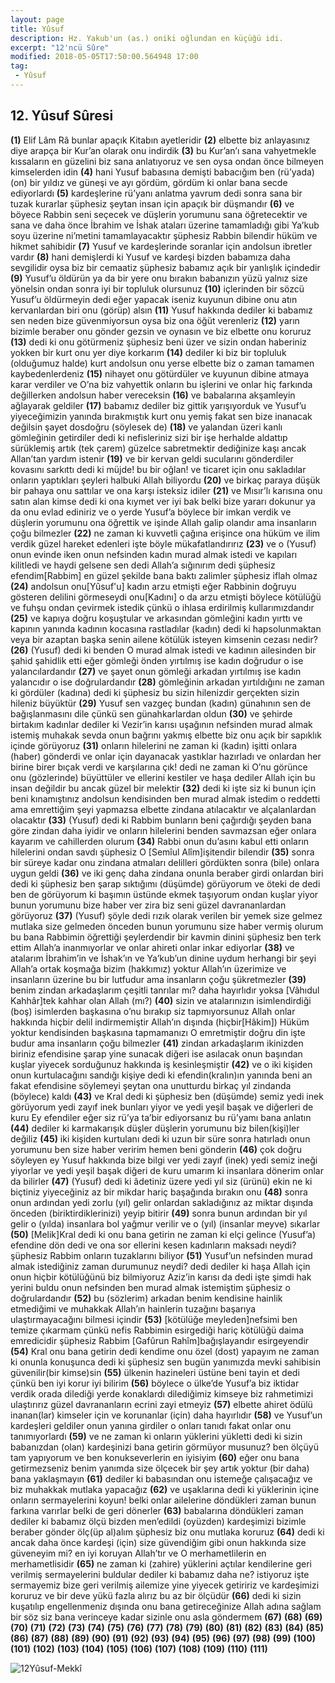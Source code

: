 ```yaml
---
layout: page
title: Yûsuf
description: Hz. Yakub'un (as.) oniki oğlundan en küçüğü idi.
excerpt: "12'ncü Sûre"
modified: 2018-05-05T17:50:00.564948 17:00
tag: 
 - Yûsuf
---
```


## 12. Yûsuf Sûresi

**(1)** Elif Lâm Râ bunlar apaçık Kitabın ayetleridir
**(2)** elbette biz anlayasınız diye arapça bir Kur’an olarak onu indirdik
**(3)** bu Kur’an’ı sana vahyetmekle kıssaların en güzelini biz sana anlatıyoruz ve sen oysa ondan önce bilmeyen kimselerden idin
**(4)** hani Yusuf babasına demişti babacığım ben (rü’yada) (on) bir yıldız ve güneşi ve ayı gördüm, gördüm ki onlar bana secde ediyorlardı
**(5)** kardeşlerine rü’yanı anlatma yavrum dedi sonra sana bir tuzak kurarlar şüphesiz şeytan insan için apaçık bir düşmandır
**(6)** ve böyece Rabbin seni seçecek ve düşlerin yorumunu sana öğretecektir ve sana ve daha önce İbrahim ve İshak ataları üzerine tamamladığı gibi Ya’kub soyu üzerine ni’metini tamamlayacaktır şüphesiz Rabbin bilendir hüküm ve hikmet sahibidir
**(7)** Yusuf ve kardeşlerinde soranlar için andolsun ibretler vardır
**(8)** hani demişlerdi ki Yusuf ve kardeşi bizden babamıza daha sevgilidir oysa biz bir cemaatiz şüphesiz babamız açık bir yanlışlık içindedir
**(9)** Yusuf’u öldürün ya da bir yere onu bırakın babanızın yüzü yalnız size yönelsin ondan sonra iyi bir topluluk olursunuz
**(10)** içlerinden bir sözcü Yusuf’u öldürmeyin dedi eğer yapacak iseniz kuyunun dibine onu atın kervanlardan biri onu (görüp) alsın
**(11)** Yusuf hakkında dediler ki babamız sen neden bize güvenmiyorsun oysa biz ona öğüt verenleriz
**(12)** yarın bizimle beraber onu gönder gezsin ve oynasın ve biz elbette onu koruruz
**(13)** dedi ki onu götürmeniz şüphesiz beni üzer ve sizin ondan haberiniz yokken bir kurt onu yer diye korkarım
**(14)** dediler ki biz bir topluluk (olduğumuz halde) kurt andolsun onu yerse elbette biz o zaman tamamen kaybedenlerdeniz
**(15)** nihayet onu götürdüler ve kuyunun dibine atmaya karar verdiler ve O’na biz vahyettik onların bu işlerini ve onlar hiç farkında değillerken andolsun haber vereceksin
**(16)** ve babalarına akşamleyin ağlayarak geldiler
**(17)** babamız dediler biz gittik yarışıyorduk ve Yusuf’u yiyeceğimizin yanında bırakmıştık kurt onu yemiş fakat sen bize inanacak değilsin şayet dosdoğru (söylesek de)
**(18)** ve yalandan üzeri kanlı gömleğinin getirdiler dedi ki nefisleriniz sizi bir işe herhalde aldattıp sürüklemiş artık (tek çarem) güzelce sabretmektir dediğinize kaşı ancak Allan’tan yardım istenir
**(19)** ve bir kervan geldi sucularını gönderdiler kovasını sarkıttı dedi ki müjde! bu bir oğlan! ve ticaret için onu sakladılar onların yaptıkları şeyleri halbuki Allah biliyordu
**(20)** ve birkaç paraya düşük bir pahaya onu sattılar ve ona karşı isteksiz idiler
**(21)** ve Mısır’lı karısına onu satın alan kimse dedi ki ona kıymet ver iyi bak belki bize yararı dokunur ya da onu evlad ediniriz ve o yerde Yusuf’a böylece bir imkan verdik ve düşlerin yorumunu ona öğrettik ve işinde Allah galip olandır ama insanların çoğu bilmezler
**(22)** ne zaman ki kuvvetli çağına erişince ona hüküm ve ilim verdik güzel hareket edenleri işte böyle mükafatlandırırız
**(23)** ve o (Yusuf) onun evinde iken onun nefsinden kadın murad almak istedi ve kapıları kilitledi ve haydi gelsene sen dedi Allah’a sığınırım dedi şüphesiz efendim[Rabbim] en güzel şekilde bana baktı zalimler şüphesiz iflah olmaz
**(24)** andolsun onu[Yûsuf'u] kadın arzu etmişti eğer Rabbinin doğruyu gösteren delilini görmeseydi onu[Kadını] o da arzu etmişti böylece kötülüğü ve fuhşu ondan çevirmek istedik çünkü o ihlasa erdirilmiş kullarımızdandır
**(25)** ve kapıya doğru koşuştular ve arkasından gömleğini kadın yırttı ve kapının yanında kadının kocasına rastladılar (kadın) dedi ki hapsolunmaktan veya bir azaptan başka senin ailene kötülük isteyen kimsenin cezası nedir?
**(26)** (Yusuf) dedi ki benden O murad almak istedi ve kadının ailesinden bir şahid şahidlik etti eğer gömleği önden yırtılmış ise kadın doğrudur o ise yalancılardandır
**(27)** ve şayet onun gömleği arkadan yırtılmış ise kadın yalancıdır o ise doğrulardandır
**(28)** gömleğinin arkadan yırtıldığını ne zaman ki gördüler (kadına) dedi ki şüphesiz bu sizin hilenizdir gerçekten sizin hileniz büyüktür
**(29)** Yusuf sen vazgeç bundan (kadın) günahının sen de bağışlanmasını dile çünkü sen günahkarlardan oldun
**(30)** ve şehirde birtakım kadınlar dediler ki Vezir’in karısı uşağının nefsinden murad almak istemiş muhakak sevda onun bağrını yakmış elbette biz onu açık bir sapıklık içinde görüyoruz
**(31)** onların hilelerini ne zaman ki (kadın) işitti onlara (haber) gönderdi ve onlar için dayanacak yastıklar hazırladı ve onlardan her birine birer bıçak verdi ve karşılarına çık! dedi ne zaman ki O’nu görünce onu (gözlerinde) büyüttüler ve ellerini kestiler ve haşa dediler Allah için bu insan değildir bu ancak güzel bir melektir
**(32)** dedi ki işte siz ki bunun için beni kınamıştınız andolsun kendisinden ben murad almak istedim o reddetti ama emrettiğim şeyi yapmazsa elbette zindana atılacaktır ve alçalanlardan olacaktır
**(33)** (Yusuf) dedi ki Rabbim bunların beni çağırdığı şeyden bana göre zindan daha iyidir ve onların hilelerini benden savmazsan eğer onlara kayarım ve cahillerden olurum
**(34)** Rabbi onun du’asını kabul etti onların hilelerini ondan savdı şüphesiz O [Semîul Alîm]işitendir bilendir
**(35)** sonra bir süreye kadar onu zindana atmaları delilleri gördükten sonra (bile) onlara uygun geldi
**(36)** ve iki genç daha zindana onunla beraber girdi onlardan biri dedi ki şüphesiz ben şarap sıktığımı (düşümde) görüyorum ve öteki de dedi ben de görüyorum ki başımın üstünde ekmek taşıyorum ondan kuşlar yiyor bunun yorumunu bize haber ver zira biz seni güzel davrananlardan görüyoruz
**(37)** (Yusuf) şöyle dedi rızık olarak verilen bir yemek size gelmez mutlaka size gelmeden önceden bunun yorumunu size haber vermiş olurum bu bana Rabbimin öğrettiği şeylerdendir bir kavmin dinini şüphesiz ben terk ettim Allah’a inanmıyorlar ve onlar ahireti onlar inkar ediyorlar
**(38)** ve atalarım İbrahim’in ve İshak’ın ve Ya’kub’un dinine uydum herhangi bir şeyi Allah’a ortak koşmağa bizim (hakkımız) yoktur Allah’ın üzerimize ve insanların üzerine bu bir lutfudur ama insanların çoğu şükretmezler
**(39)** benim zindan arkadaşlarım çeşitli tanrılar mı? daha hayırlıdır yoksa [Vâhıdul Kahhâr]tek kahhar olan Allah (mı?)
**(40)** sizin ve atalarınızın isimlendirdiği (boş) isimlerden başkasına o’nu bırakıp siz tapmıyorsunuz Allah onlar hakkında hiçbir delil indirmemiştir Allah’ın dışında (hiçbir[Hâkim]) Hüküm yoktur kendisinden başkasına tapmamanızı O emretmiştir doğru din işte budur ama insanların çoğu bilmezler
**(41)** zindan arkadaşlarım ikinizden biriniz efendisine şarap yine sunacak diğeri ise asılacak onun başından kuşlar yiyecek sorduğunuz hakkında iş kesinleşmiştir
**(42)** ve o iki kişiden onun kurtulacağını sandığı kişiye dedi ki efendin(kralın)ın yanında beni an fakat efendisine söylemeyi şeytan ona unutturdu birkaç yıl zindanda (böylece) kaldı
**(43)** ve Kral dedi ki şüphesiz ben (düşümde) semiz yedi inek görüyorum yedi zayıf inek bunları yiyor ve yedi yeşil başak ve diğerleri de kuru Ey efendiler eğer siz rü’ya ta’bir ediyorsanız bu rü’yamı bana anlatın
**(44)** dediler ki karmakarışık düşler düşlerin yorumunu biz bilen(kişi)ler değiliz
**(45)** iki kişiden kurtulanı dedi ki uzun bir süre sonra hatırladı onun yorumunu ben size haber veririm hemen beni gönderin
**(46)** çok doğru söyleyen ey Yusuf hakkında bize bilgi ver yedi zayıf (inek) yedi semiz ineği yiyorlar ve yedi yeşil başak diğeri de kuru umarım ki insanlara dönerim onlar da bilirler
**(47)** (Yusuf) dedi ki âdetiniz üzere yedi yıl siz (ürünü) ekin ne ki biçtiniz yiyeceğiniz az bir mikdar hariç başağında bırakın onu 
**(48)** sonra onun ardından yedi zorlu (yıl) gelir onlardan sakladığınız az miktar dışında önceden (biriktirdiklerinizi) yeyip bitirir
**(49)** sonra bunun ardından bir yıl gelir o (yılda) insanlara bol yağmur verilir ve o (yıl) (insanlar meyve) sıkarlar
**(50)** [Melik]Kral dedi ki onu bana getirin ne zaman ki elçi gelince (Yusuf’a) efendine dön dedi ve ona sor ellerini kesen kadınların maksadı neydi? şüphesiz Rabbim onların tuzaklarını biliyor
**(51)** Yusuf’un nefsinden murad almak istediğiniz zaman durumunuz neydi? dedi dediler ki haşa Allah için onun hiçbir kötülüğünü biz bilmiyoruz Aziz’in karısı da dedi işte şimdi hak yerini buldu onun nefsinden ben murad almak istemiştim şüphesiz o doğrulardandır
**(52)** bu (sözlerim) arkadan benim kendisine hainlik etmediğimi ve muhakkak Allah’ın hainlerin tuzağını başarıya ulaştırmayacağını bilmesi içindir
**(53)** [kötülüğe meyleden]nefsimi ben temize çıkarmam çünkü nefis Rabbimin esirgediği hariç kötülüğü daima emredicidir şüphesiz Rabbim [Gafûrun Rahîm]bağışlayandır esirgeyendir
**(54)** Kral onu bana getirin dedi kendime onu özel (dost) yapayım ne zaman ki onunla konuşunca dedi ki şüphesiz sen bugün yanımızda mevki sahibisin güvenilir(bir kimse)sin
**(55)** ülkenin hazineleri üstüne beni tayin et dedi çünkü ben iyi korur iyi bilirim
**(56)** böylece o ülke’de Yusuf’a biz iktidar verdik orada dilediği yerde konaklardı dilediğimiz kimseye biz rahmetimizi ulaştırırız güzel davrananların ecrini zayi etmeyiz
**(57)** elbette ahiret ödülü inanan(lar) kimseler için ve korunanlar (için) daha hayırlıdır 
**(58)** ve Yusuf’un kardeşleri geldiler onun yanına girdiler o onları tanıdı fakat onlar onu tanımıyorlardı
**(59)** ve ne zaman ki onların yüklerini yükletti dedi ki sizin babanızdan (olan) kardeşinizi bana getirin görmüyor musunuz? ben ölçüyü tam yapıyorum ve ben konukseverlerin en iyisiyim
**(60)** eğer onu bana getirmezseniz benim yanımda size ölçecek bir şey artık yoktur (bir daha) bana yaklaşmayın
**(61)** dediler ki babasından onu istemeğe çalışacağız ve biz muhakkak mutlaka yapacağız
**(62)** ve uşaklarına dedi ki yüklerinin içine onların sermayelerini koyun! belki onlar ailelerine döndükleri zaman bunun farkına varırlar belki de geri dönerler
**(63)** babalarına döndükleri zaman dediler ki babamız ölçü bizden men’edildi (oyüzden) kardeşimizi bizimle beraber gönder ölç(üp al)alım şüphesiz biz onu mutlaka koruruz
**(64)** dedi ki ancak daha önce kardeşi (için) size güvendiğim gibi onun hakkında size güveneyim mi? en iyi koruyan Allah’tır ve O merhametlilerin en merhametlisidir
**(65)** ne zaman ki (zahire) yüklerini açtılar kendilerine geri verilmiş sermayelerini buldular dediler ki babamız daha ne? istiyoruz işte sermayemiz bize geri verilmiş ailemize yine yiyecek getiririz ve kardeşimizi koruruz ve bir deve yükü fazla alırız bu az bir ölçüdür
**(66)** dedi ki sizin kuşatılıp engellenmeniz dışında onu bana getireceğinize Allah adına sağlam bir söz siz bana verinceye kadar sizinle onu asla göndermem
**(67)** 
**(68)** 
**(69)** 
**(70)** 
**(71)** 
**(72)** 
**(73)** 
**(74)** 
**(75)** 
**(76)** 
**(77)** 
**(78)** 
**(79)** 
**(80)** 
**(81)** 
**(82)** 
**(83)** 
**(84)** 
**(85)** 
**(86)** 
**(87)**
**(88)** 
**(89)** 
**(90)** 
**(91)**
**(92)** 
**(93)** 
**(94)** 
**(95)** 
**(96)** 
**(97)** 
**(98)** 
**(99)** 
**(100)** 
**(101)** 
**(102)** 
**(103)** 
**(104)** 
**(105)** 
**(106)** 
**(107)** 
**(108)** 
**(109)** 
**(110)** 
**(111)** 

![12Yûsuf-Mekkî]({{site.url}}/images/ayrac-muhur.png "mühür")
